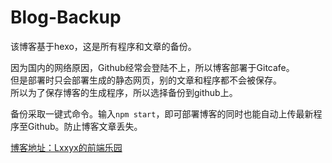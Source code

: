 # Blog-Backup
该博客基于hexo，这是所有程序和文章的备份。  

因为国内的网络原因，Github经常会登陆不上，所以博客部署于Gitcafe。  
但是部署时只会部署生成的静态网页，别的文章和程序都不会被保存。  
所以为了保存博客的生成程序，所以选择备份到github上。 

备份采取一键式命令。输入`npm start`，即可部署博客的同时也能自动上传最新程序至Github。防止博客文章丢失。

[博客地址：Lxxyx的前端乐园](https://blog.lxxyx.cn/)
